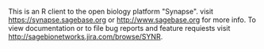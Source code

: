 This is an R client to the open biology platform "Synapse". visit https://synapse.sagebase.org or http://www.sagebase.org for more info. To view documentation or to file bug reports and feature requiests visit http://sagebionetworks.jira.com/browse/SYNR.
